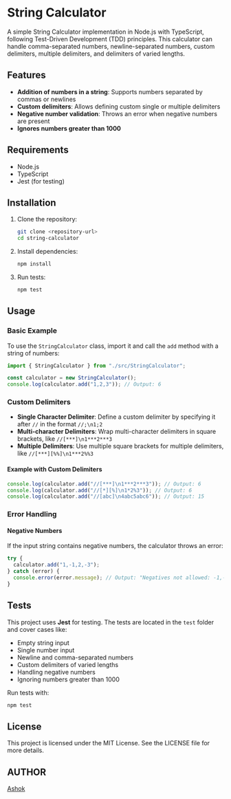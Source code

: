 # String Calculator

A simple String Calculator implementation in Node.js with TypeScript, following Test-Driven Development (TDD) principles. This calculator can handle comma-separated numbers, newline-separated numbers, custom delimiters, multiple delimiters, and delimiters of varied lengths.

## Features

- **Addition of numbers in a string**: Supports numbers separated by commas or newlines
- **Custom delimiters**: Allows defining custom single or multiple delimiters
- **Negative number validation**: Throws an error when negative numbers are present
- **Ignores numbers greater than 1000**

## Requirements

- Node.js
- TypeScript
- Jest (for testing)

## Installation

1. Clone the repository:

   ```bash
   git clone <repository-url>
   cd string-calculator
   ```

2. Install dependencies:

   ```bash
   npm install
   ```

3. Run tests:
   ```bash
   npm test
   ```

## Usage

### Basic Example

To use the `StringCalculator` class, import it and call the `add` method with a string of numbers:

```typescript
import { StringCalculator } from "./src/StringCalculator";

const calculator = new StringCalculator();
console.log(calculator.add("1,2,3")); // Output: 6
```

### Custom Delimiters

- **Single Character Delimiter**: Define a custom delimiter by specifying it after `//` in the format `//;\n1;2`
- **Multi-character Delimiters**: Wrap multi-character delimiters in square brackets, like `//[***]\n1***2***3`
- **Multiple Delimiters**: Use multiple square brackets for multiple delimiters, like `//[***][%%]\n1***2%%3`

#### Example with Custom Delimiters

```typescript
console.log(calculator.add("//[***]\n1***2***3")); // Output: 6
console.log(calculator.add("//[*][%]\n1*2%3")); // Output: 6
console.log(calculator.add("//[abc]\n4abc5abc6")); // Output: 15
```

### Error Handling

#### Negative Numbers

If the input string contains negative numbers, the calculator throws an error:

```typescript
try {
  calculator.add("1,-1,2,-3");
} catch (error) {
  console.error(error.message); // Output: "Negatives not allowed: -1,-3"
}
```

## Tests

This project uses **Jest** for testing. The tests are located in the `test` folder and cover cases like:

- Empty string input
- Single number input
- Newline and comma-separated numbers
- Custom delimiters of varied lengths
- Handling negative numbers
- Ignoring numbers greater than 1000

Run tests with:

```bash
npm test
```

## License

This project is licensed under the MIT License. See the LICENSE file for more details.

## AUTHOR

[Ashok](https://github.com/Ashokpal24)
